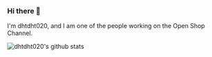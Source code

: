 ### Hi there 👋

I'm dhtdht020, and I am one of the people working on the Open Shop Channel.

![dhtdht020's github stats](https://github-readme-stats.vercel.app/api?username=dhtdht020&count_private=true&hide=issues,contribs)
<!--
**dhtdht020/dhtdht020** is a ✨ _special_ ✨ repository because its `README.md` (this file) appears on your GitHub profile.

Here are some ideas to get you started:

- 🔭 I’m currently working on ...
- 🌱 I’m currently learning ...
- 👯 I’m looking to collaborate on ...
- 🤔 I’m looking for help with ...
- 💬 Ask me about ...
- 📫 How to reach me: ...
- 😄 Pronouns: ...
- ⚡ Fun fact: ...
-->
